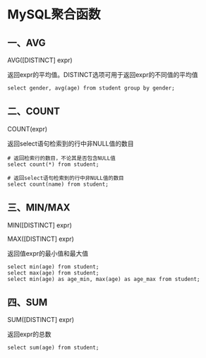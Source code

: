 # MySQL聚合函数

## 一、AVG

AVG([DISTINCT] expr)

返回expr的平均值。DISTINCT选项可用于返回expr的不同值的平均值

```shell
select gender, avg(age) from student group by gender;
```



## 二、COUNT

COUNT(expr)

返回select语句检索到的行中非NULL值的数目

```shell
# 返回检索行的数目，不论其是否包含NULL值
select count(*) from student;

# 返回select语句检索到的行中非NULL值的数目
select count(name) from student; 
```



## 三、MIN/MAX

MIN([DISTINCT] expr)

MAX([DISTINCT] expr)

返回值expr的最小值和最大值

```shell
select min(age) from student;
select max(age) from student;
select min(age) as age_min, max(age) as age_max from student;
```



## 四、SUM

SUM([DISTINCT] expr)

返回expr的总数

```shell
select sum(age) from student;
```

























